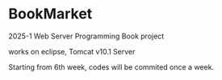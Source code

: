 # BookMarket
2025-1 Web Server Programming Book project

works on eclipse, Tomcat v10.1 Server

Starting from 6th week, codes will be commited once a week.